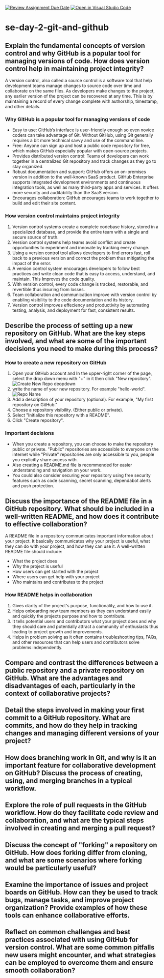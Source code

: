 [![Review Assignment Due Date](https://classroom.github.com/assets/deadline-readme-button-22041afd0340ce965d47ae6ef1cefeee28c7c493a6346c4f15d667ab976d596c.svg)](https://classroom.github.com/a/8wgCKhpZ)
[![Open in Visual Studio Code](https://classroom.github.com/assets/open-in-vscode-2e0aaae1b6195c2367325f4f02e2d04e9abb55f0b24a779b69b11b9e10269abc.svg)](https://classroom.github.com/online_ide?assignment_repo_id=18761994&assignment_repo_type=AssignmentRepo)
# se-day-2-git-and-github
## Explain the fundamental concepts of version control and why GitHub is a popular tool for managing versions of code. How does version control help in maintaining project integrity?
A version control, also called a source control is a software tool that help development teams manage changes to source code over time and collaborate on the same files. As developers make changes to the project, any earlier version of the project can be recovered at any time. This is by maintaining a record of every change complete with authorship, timestamp, and other details. 
### Why GitHub is a popular tool for managing versions of code
* Easy to use: GitHub’s interface is user-friendly enough so even novice coders can take advantage of Git. Without GitHub, using Git generally requires a bit more technical savvy and use of the command line.
* Free: Anyone can sign up and host a public code repository for free, which makes GitHub especially popular with open-source projects.
* Provides distributed version control: Teams of developers can work together in a centralized Git repository and track changes as they go to stay organized.
* Robust documentation and support: GitHub offers an on-premises version in addition to the well-known SaaS product. GitHub Enterprise supports integrated development environments and continuous integration tools, as well as many third-party apps and services. It offers more security and auditability than the SaaS version.
* Encourages collaboration: GitHub encourages teams to work together to build and edit their site content.
### How version control maintains project integrity
1. Version control systems create a complete codebase history, stored in a specialized database, and provide the entire team with a single and secure source of truth.
2. Version control systems help teams avoid conflict and create opportunities to experiment and innovate by tracking every change.
3. Using a version control tool allows developers to find errors fast, roll back to a previous version and correct the problem thus mitigating the impact of the error.
4.  A version control system encourages developers to follow best practices and write clean code that is easy to access, understand, and maintain. This Improves the code quality.
5. With version control, every code change is tracked, restorable, and revertible thus insuring from losses.
6. Team collaboration and communication improve with version control by enabling visibility to the code documentation and its history.
7. Version control improves effeciency and productivity by automating testing, analysis, and deployment for fast, consistent results.

## Describe the process of setting up a new repository on GitHub. What are the key steps involved, and what are some of the important decisions you need to make during this process?
### How to create a new repository on GitHub
1. Open your GitHub account and In the upper-right corner of the page, select the drop down menu with "+" in it then click "New repository".![Create New Repo deopdown](https://docs.github.com/assets/cb-29762/mw-1440/images/help/repository/repo-create-global-nav-update.webp)
2. write the name of your new repository. For example "hello-world".![Repo  Name](https://docs.github.com/assets/cb-61121/mw-1440/images/help/repository/create-repository-name.webp)
3. Add a description of your repository (optional). For example, "My first repository on GitHub."
4. Choose a repository visibility. (Either public or private).
5. Select "Initialize this repository with a README".
6. Click "Create repository".
### Important decisions 
* When you create a repository, you can choose to make the repository public or private. "Public" repositories are accessible to everyone on the internet while "Private" repositories are only accessible to you, people you explicitly share access with.
* Also creating a README.md file is recommended for easier understanding and navigation on your work.
* You could also consider securing your repository using free security features such as code scanning, secret scanning, dependabot alerts and push protection.

## Discuss the importance of the README file in a GitHub repository. What should be included in a well-written README, and how does it contribute to effective collaboration?
A README file in a repository communicates important information about your project. It basically communicates why your project is useful, what they can do with your project, and how they can use it. A well-written README file should include:
* What the project does
* Why the project is useful
* How users can get started with the project
* Where users can get help with your project
* Who maintains and contributes to the project
### How README helps in collaboration
1. Gives clarity of the project's purpose, functionality, and how to use it.
2. Helps onboarding new team members as they can understand easily and quickly the projects purpose and how to contribute.
3. It tells potential users and contributors what your project does and why they should care and potentially attract a community of enthusiasts thus leading to project growth and improvements.
4. Helps in problem solving as it often contains troubleshooting tips, FAQs, and other resources that can help users and contributors solve problems independently. 

## Compare and contrast the differences between a public repository and a private repository on GitHub. What are the advantages and disadvantages of each, particularly in the context of collaborative projects?

## Detail the steps involved in making your first commit to a GitHub repository. What are commits, and how do they help in tracking changes and managing different versions of your project?

## How does branching work in Git, and why is it an important feature for collaborative development on GitHub? Discuss the process of creating, using, and merging branches in a typical workflow.

## Explore the role of pull requests in the GitHub workflow. How do they facilitate code review and collaboration, and what are the typical steps involved in creating and merging a pull request?

## Discuss the concept of "forking" a repository on GitHub. How does forking differ from cloning, and what are some scenarios where forking would be particularly useful?

## Examine the importance of issues and project boards on GitHub. How can they be used to track bugs, manage tasks, and improve project organization? Provide examples of how these tools can enhance collaborative efforts.

## Reflect on common challenges and best practices associated with using GitHub for version control. What are some common pitfalls new users might encounter, and what strategies can be employed to overcome them and ensure smooth collaboration?
